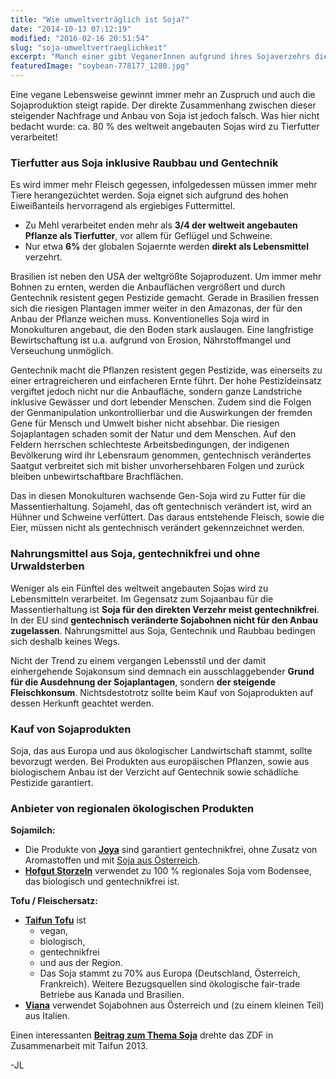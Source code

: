 ```yaml
---
title: "Wie umweltverträglich ist Soja?"
date: "2014-10-13 07:12:19"
modified: "2016-02-16 20:51:54"
slug: "soja-umweltvertraeglichkeit"
excerpt: "Manch einer gibt VeganerInnen aufgrund ihres Sojaverzehrs die Schuld für die Rodung des Urwaldes. Doch von welchem Soja ist hier die Rede?"
featuredImage: "soybean-778177_1280.jpg"
---
```


Eine vegane Lebensweise gewinnt immer mehr an Zuspruch und auch die Sojaproduktion steigt rapide. Der direkte Zusammenhang zwischen dieser steigender Nachfrage und Anbau von Soja ist jedoch falsch. Was hier nicht bedacht wurde: ca. 80 % des weltweit angebauten Sojas wird zu Tierfutter verarbeitet!

### Tierfutter aus Soja inklusive Raubbau und Gentechnik

Es wird immer mehr Fleisch gegessen, infolgedessen müssen immer mehr Tiere herangezüchtet werden. Soja eignet sich aufgrund des hohen Eiweißanteils hervorragend als ergiebiges Futtermittel.

*   Zu Mehl verarbeitet enden mehr als **3/4 der weltweit angebauten Pflanze als Tierfutter**, vor allem für Geflügel und Schweine.
*   Nur etwa **6%** der globalen Sojaernte werden **direkt als Lebensmittel** verzehrt.

Brasilien ist neben den USA der weltgrößte Sojaproduzent. Um immer mehr Bohnen zu ernten, werden die Anbauflächen vergrößert und durch Gentechnik resistent gegen Pestizide gemacht. Gerade in Brasilien fressen sich die riesigen Plantagen immer weiter in den Amazonas, der für den Anbau der Pflanze weichen muss. Konventionelles Soja wird in Monokulturen angebaut, die den Boden stark auslaugen. Eine langfristige Bewirtschaftung ist u.a. aufgrund von Erosion, Nährstoffmangel und Verseuchung unmöglich.

Gentechnik macht die Pflanzen resistent gegen Pestizide, was einerseits zu einer ertragreicheren und einfacheren Ernte führt. Der hohe Pestizideinsatz vergiftet jedoch nicht nur die Anbaufläche, sondern ganze Landstriche inklusive Gewässer und dort lebender Menschen. Zudem sind die Folgen der Genmanipulation unkontrollierbar und die Auswirkungen der fremden Gene für Mensch und Umwelt bisher nicht absehbar. Die riesigen Sojaplantagen schaden somit der Natur und dem Menschen. Auf den Feldern herrschen schlechteste Arbeitsbedingungen, der indigenen Bevölkerung wird ihr Lebensraum genommen, gentechnisch verändertes Saatgut verbreitet sich mit bisher unvorhersehbaren Folgen und zurück bleiben unbewirtschaftbare Brachflächen.

Das in diesen Monokulturen wachsende Gen-Soja wird zu Futter für die Massentierhaltung. Sojamehl, das oft gentechnisch verändert ist, wird an Hühner und Schweine verfüttert. Das daraus entstehende Fleisch, sowie die Eier, müssen nicht als gentechnisch verändert gekennzeichnet werden.

### Nahrungsmittel aus Soja, gentechnikfrei und ohne Urwaldsterben

Weniger als ein Fünftel des weltweit angebauten Sojas wird zu Lebensmitteln verarbeitet. Im Gegensatz zum Sojaanbau für die Massentierhaltung ist **Soja für den direkten Verzehr meist gentechnikfrei**. In der EU sind **gentechnisch veränderte Sojabohnen nicht für den Anbau zugelassen**. Nahrungsmittel aus Soja, Gentechnik und Raubbau bedingen sich deshalb keines Wegs.

Nicht der Trend zu einem vergangen Lebensstil und der damit einhergehende Sojakonsum sind demnach ein ausschlaggebender **Grund für die Ausdehnung der Sojaplantagen**, sondern **der steigende Fleischkonsum**. Nichtsdestotrotz sollte beim Kauf von Sojaprodukten auf dessen Herkunft geachtet werden.

### Kauf von Sojaprodukten

Soja, das aus Europa und aus ökologischer Landwirtschaft stammt, sollte bevorzugt werden. Bei Produkten aus europäischen Pflanzen, sowie aus biologischem Anbau ist der Verzicht auf Gentechnik sowie schädliche Pestizide garantiert.

### Anbieter von regionalen ökologischen Produkten

**Sojamilch:**

*   Die Produkte von [**Joya**](http://www.joya.info/home/) sind garantiert gentechnikfrei, ohne Zusatz von Aromastoffen und mit [Soja aus Österreich](http://www.joya.info/ueber-joya/soja-aus-oesterreich/).
*   [**Hofgut Storzeln**](http://produkte.hofgutstorzeln.com/produkt/soja-drink/) verwendet zu 100 % regionales Soja vom Bodensee, das biologisch und gentechnikfrei ist.

**Tofu / Fleischersatz:**

*   [**Taifun Tofu**](https://taifun-tofu.de/de) ist
    *   vegan,
    *   biologisch,
    *   gentechnikfrei
    *   und aus der Region.
    *   Das Soja stammt zu 70% aus Europa (Deutschland, Österreich, Frankreich). Weitere Bezugsquellen sind ökologische fair-trade Betriebe aus Kanada und Brasilien.
*   [**Viana**](http://www.viana.de/ueber-viana/soja-einfach-gut/) verwendet Sojabohnen aus Österreich und (zu einem kleinen Teil) aus Italien.

Einen interessanten [**Beitrag zum Thema Soja**](http://www.zdf.de/ZDFmediathek/beitrag/video/2000432/Gutes-Soja%2C-schlechtes-Soja?flash=off) drehte das ZDF in Zusammenarbeit mit Taifun 2013.

\-JL